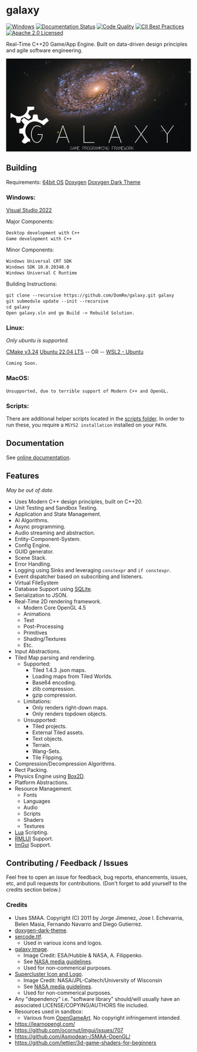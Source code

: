 # galaxy
[![Windows](https://ci.appveyor.com/api/projects/status/ww31j6b22u7bo1ua?svg=true)](https://ci.appveyor.com/project/reworks/galaxy)
[![Documentation Status](https://travis-ci.com/DomRe/galaxy.svg?branch=master)](https://domre.github.io/galaxy/)
[![Code Quality](https://api.codacy.com/project/badge/Grade/1cac439022e2417fa82b5dbc2c320030)](https://www.codacy.com/manual/DomRe/galaxy?utm_source=github.com&amp;utm_medium=referral&amp;utm_content=DomRe/galaxy&amp;utm_campaign=Badge_Grade)
[![CII Best Practices](https://bestpractices.coreinfrastructure.org/projects/4377/badge)](https://bestpractices.coreinfrastructure.org/projects/4377)
[![Apache 2.0 Licensed](https://img.shields.io/badge/license-apache-blue.svg)](./LICENSE.txt)

Real-Time C++20 Game/App Engine. Built on data-driven design principles and agile software engineering. 

![galaxy](logo.png?raw=true "galaxy")

## Building

Requirements:
[64bit OS](https://en.wikipedia.org/wiki/X86-64)
[Doxygen](https://www.doxygen.nl/index.html)
[Doxygen Dark Theme](https://github.com/MaJerle/doxygen-dark-theme)

### Windows:
[Visual Studio 2022](https://visualstudio.microsoft.com/vs/)

Major Components:
```
Desktop development with C++
Game development with C++
```
Minor Components:
```
Windows Universal CRT SDK
Windows SDK 10.0.20348.0
Windows Universal C Runtime
```
Building Instructions:
```
git clone --recursive https://github.com/DomRe/galaxy.git galaxy
git submodule update --init --recursive
cd galaxy
Open galaxy.sln and go Build -> Rebuild Solution.
```

### Linux:
*Only ubuntu is supported.*

[CMake v3.24](https://cmake.org/download/)
[Ubuntu 22.04 LTS](https://ubuntu.com/download/desktop)
-- OR --
[WSL2 - Ubuntu](https://docs.microsoft.com/en-us/windows/wsl/install)

```
Coming Soon.
```

### MacOS:
```
Unsupported, due to terrible support of Modern C++ and OpenGL.
```

### Scripts:
There are additional helper scripts located in the [scripts folder](https://github.com/DomRe/galaxy/tree/master/scripts).
In order to run these, you require a ```MSYS2 installation``` installed on your ```PATH```.

## Documentation
See [online documentation](https://domre.github.io/galaxy/).

## Features
*May be out of date.*

- Uses Modern C++ design principles, built on C++20.
- Unit Testing and Sandbox Testing.
- Application and State Management.
- AI Algorithms.
- Async programming.
- Audio streaming and abstraction.
- Entity-Component-System.
- Config Engine.
- GUID generator.
- Scene Stack.
- Error Handling.
- Logging using Sinks and leveraging ```constexpr``` and ```if constexpr```.
- Event dispatcher based on subscribing and listeners.
- Virtual FileSystem
- Database Support using [SQLite](https://www.sqlite.org/index.html).
- Serialization to JSON.
- Real-Time 2D rendering framework.
	- Modern Core OpenGL 4.5
	- Animations
	- Text
	- Post-Processing
	- Primitives
	- Shading/Textures
	- Etc.
- Input Abstractions.
- Tiled Map parsing and rendering.
	- Supported:
		- Tiled 1.4.3 .json maps.
		- Loading maps from Tiled Worlds.
		- Base64 encoding.
		- zlib compression.
		- gzip compression.
	- Limitations:
		- Only renders right-down maps.
		- Only renders topdown objects.
	- Unsupported:
		- Tiled projects.
		- External Tiled assets.
		- Text objects.
		- Terrain.
		- Wang-Sets.
		- Tile Flipping.
- Compression/Decompression Algorithms.
- Rect Packing.
- Physics Engine using [Box2D](https://github.com/erincatto/box2d).
- Platform Abstractions.
- Resource Management.
	- Fonts
	- Languages
	- Audio
	- Scripts
	- Shaders
	- Textures
- [Lua](https://www.lua.org/) Scripting.
- [RMLUI](https://github.com/mikke89/RmlUi) Support.
- [ImGui](https://github.com/ocornut/imgui) Support.

## Contributing / Feedback / Issues
Feel free to open an issue for feedback, bug reports, ehancements, issues, etc,
and pull requests for contributions. (Don't forget to add yourself to the credits section below.)

### Credits
* Uses SMAA. Copyright (C) 2011 by Jorge Jimenez, Jose I. Echevarria,  Belen Masia, Fernando Navarro and Diego Gutierrez.
* [doxygen-dark-theme](https://github.com/MaJerle/doxygen-dark-theme).
* [sercode.ttf](http://www.dafont.com/secret-code.font).
	* Used in various icons and logos.
* [galaxy image](https://www.nasa.gov/image-feature/goddard/2020/hubble-probes-colorful-galaxy).
	* Image Credit: ESA/Hubble & NASA, A. Filippenko.
	* See [NASA media guidelines](https://www.nasa.gov/multimedia/guidelines/index.html).
	* Used for non-commerical purposes.
* [Supercluster Icon and Logo](https://images.nasa.gov/details-PIA17241).
    * Image Credit: NASA/JPL-Caltech/University of Wisconsin
    * See [NASA media guidelines](https://www.nasa.gov/multimedia/guidelines/index.html).
	* Used for non-commerical purposes.
* Any "dependency" i.e. "software library" should/will usually have an associated LICENSE/COPYING/AUTHORS file included.
* Resources used in sandbox:
	* Various from [OpenGameArt](https://opengameart.org/). No copyright infringement intended.
* https://learnopengl.com/
* https://github.com/ocornut/imgui/issues/707
* https://github.com/Asmodean-/SMAA-OpenGL/
* https://github.com/lettier/3d-game-shaders-for-beginners